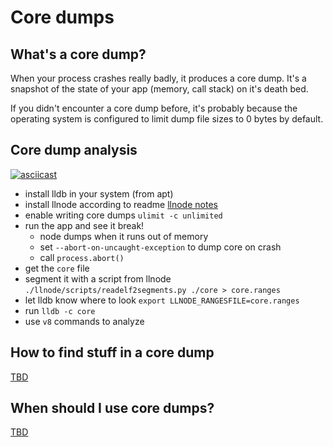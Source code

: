# Core dumps

## What's a core dump?

When your process crashes really badly, it produces a core dump. It's a snapshot of the state of your app (memory, call stack) on it's death bed.

If you didn't encounter a core dump before, it's probably because the operating system is configured to limit dump file sizes to 0 bytes by default.

## Core dump analysis

[![asciicast](https://asciinema.org/a/101812.png)](https://asciinema.org/a/101812)

- install lldb in your system (from apt)
- install llnode according to readme [llnode notes](llnode.md)
- enable writing core dumps `ulimit -c unlimited`
- run the app and see it break!
  - node dumps when it runs out of memory
  - set `--abort-on-uncaught-exception` to dump core on crash
  - call `process.abort()`
- get the `core` file
- segment it with a script from llnode `./llnode/scripts/readelf2segments.py ./core > core.ranges`
- let lldb know where to look `export LLNODE_RANGESFILE=core.ranges`
- run `lldb -c core`
- use `v8` commands to analyze

## How to find stuff in a core dump

[TBD](tbd.md)

## When should I use core dumps?

[TBD](tbd.md)
